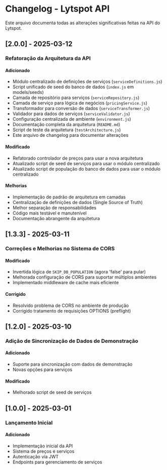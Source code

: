 # Changelog - Lytspot API

Este arquivo documenta todas as alterações significativas feitas na API do Lytspot.

## [2.0.0] - 2025-03-12

### Refatoração da Arquitetura da API

#### Adicionado
- Módulo centralizado de definições de serviços (`serviceDefinitions.js`)
- Script unificado de seed do banco de dados (`index.js` em models/seeds)
- Camada de repositório para serviços (`serviceRepository.js`)
- Camada de serviço para lógica de negócios (`pricingService.js`)
- Transformador para conversão de dados (`serviceTransformer.js`)
- Validador para dados de serviços (`serviceValidator.js`)
- Configuração centralizada de ambiente (`environment.js`)
- Documentação completa da arquitetura (`README.md`)
- Script de teste da arquitetura (`testArchitecture.js`)
- Este arquivo de changelog para documentar alterações

#### Modificado
- Refatorado controlador de preços para usar a nova arquitetura
- Atualizado script de seed de serviços para usar o módulo centralizado
- Atualizado script de população do banco de dados para usar o módulo centralizado

#### Melhorias
- Implementação de padrão de arquitetura em camadas
- Centralização de definições de dados (Single Source of Truth)
- Melhor separação de responsabilidades
- Código mais testável e manutenível
- Documentação abrangente da arquitetura

## [1.3.3] - 2025-03-11

### Correções e Melhorias no Sistema de CORS

#### Modificado
- Invertida lógica de `SKIP_DB_POPULATION` (agora 'false' para pular)
- Melhorada configuração de CORS para suportar múltiplos ambientes
- Implementado middleware de cache mais eficiente

#### Corrigido
- Resolvido problema de CORS no ambiente de produção
- Corrigido tratamento de requisições OPTIONS (preflight)

## [1.2.0] - 2025-03-10

### Adição de Sincronização de Dados de Demonstração

#### Adicionado
- Suporte para sincronização com dados de demonstração
- Novas opções para serviços

#### Modificado
- Melhorado script de seed de serviços

## [1.0.0] - 2025-03-01

### Lançamento Inicial

#### Adicionado
- Implementação inicial da API
- Sistema de preços e serviços
- Autenticação via JWT
- Endpoints para gerenciamento de serviços
